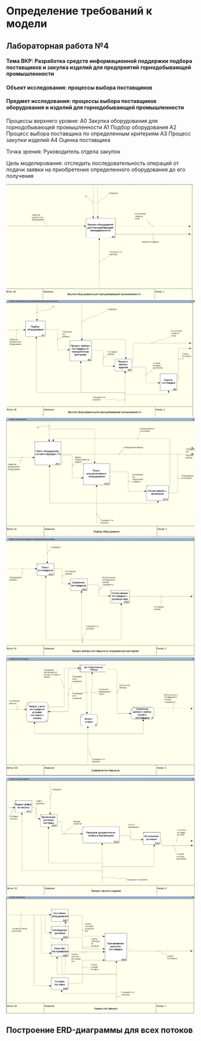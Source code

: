 # Определение требований к модели
## Лабораторная работа №4

#### Тема ВКР: Разработка средств информационной поддержки подбора поставщиков и закупка изделий для предприятий горнодобывающей промышленности

#### Объект исследования: процессы выбора поставщиков

#### Предмет исследования: процессы выбора поставщиков оборудования и изделий для горнодобывающей промышленности

Процессы верхнего уровня: 
А0 Закупка оборудования для горнодобывающей промышленности
А1 Подбор оборудования
А2 Процесс выбора поставщика по определенным критериям 
А3 Процесс закупки изделий
А4 Оценка поставщика

Точка зрения: Руководитель отдела закупок 

Цель моделирования: отследить последовательность операций от подачи заявки на приобретение определенного оборудования до его получения


![none](https://github.com/Kseniia-68/kursovaja/blob/master/1.PNG)
![none](https://github.com/Kseniia-68/kursovaja/blob/master/2.PNG)
![none](https://github.com/Kseniia-68/kursovaja/blob/master/3.PNG)
![none](https://github.com/Kseniia-68/kursovaja/blob/master/4.PNG)
![none](https://github.com/Kseniia-68/kursovaja/blob/master/5.PNG)
![none](https://github.com/Kseniia-68/kursovaja/blob/master/6.PNG)
![none](https://github.com/Kseniia-68/kursovaja/blob/master/7.PNG)

## Построение ERD-диаграммы для всех потоков
